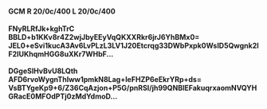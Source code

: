 #### GCM R 20/0c/400 L 20/0c/400
**FNyRLRfJk+kghTrC**<br/>**BBLD+b1KKv8r4Z2wjJbyEEyVqQKXXRkr6jrJ6YhBMx0=**<br/>**JEL0+eSvi1kucA3Av6LvPLzL3LV1J20Etcrqg33DWbPxpk0WsID5Qwgnk2lF2IUKhqmHGG8uXKr7WHbF...**<br/><br/>
**DGgeSlHvBvU8LQth**<br/>**AFD6rvoWygnThlww1pmkN8Lag+IeFHZP6eEkrYRp+ds=**<br/>**VsBTYgeKp9+6/Z36CqAzjon+P5G/pnRSI/jh99QNBlEFakuqrxaomNVQYHGRacE0MFOdPTj0zMdYdmoD...**